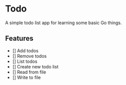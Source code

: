 # Todo
A simple todo list app for learning some basic Go things.

## Features
- [] Add todos
- [] Remove todos
- [] List todos
- [] Create new todo list
- [] Read from file
- [] Write to file
